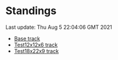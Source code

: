 # Standings

Last update: Thu Aug  5 22:04:06 GMT 2021

* [Base track](comps/Base/2021-08-05/standings.md)
* [Test12x12x6 track](comps/Test12x12x6/2021-08-05/standings.md)
* [Test18x22x9 track](comps/Test18x22x9/2021-08-05/standings.md)
